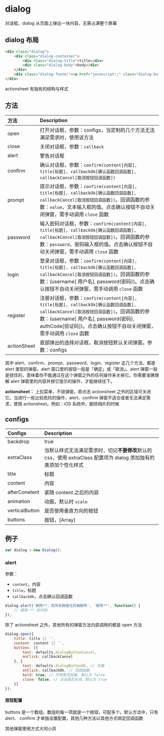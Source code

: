 # dialog

对话框，dialog 从页面上弹出一块内容，无需占满整个屏幕

## dialog 布局

```html
<div class="dialog">
    <div class="dialog-container">
        <div class="dialog-title">title</div>
        <div class="dialog-body">body</div>
    </div>
    <div class="dialog-footer"><a href="javascript:;" class="dialog-button">确认</a></div>
</div>

```

actionsheet 有独有的结构与样式

## 方法

| 方法 | Description |
| :------------- | :------------- |
| open | 打开对话框，参数：configs，当定制的几个方法无法满足需求时，使用该方法 |
| close | 关闭对话框，参数：`callback` |
| alert | 警告对话框 |
| confirm | 确认对话框，参数：`confirm(content[内容], title[标题], callbackOk[确认函数回调函数], callbackCancel[取消按钮回调函数])` |
| prompt | 提示对话框，参数：`confirm(content[内容], title[标题], callbackOk[确认函数回调函数], callbackCancel[取消按钮回调函数])`。回调函数的参数：`value`，文本输入框的值。点击确认按钮不自动关闭弹窗，需手动调用 `close` 函数 |
| password | 输入密码对话框，参数：`confirm(content[内容], title[标题], callbackOk[确认函数回调函数], callbackCancel[取消按钮回调函数])`。回调函数的参数：`password`，密码输入框的值。点击确认按钮不自动关闭弹窗，需手动调用 `close` 函数  |
| login | 登录对话框，参数：`confirm(content[内容], title[标题], callbackOk[确认函数回调函数], callbackCancel[取消按钮回调函数])`。回调函数的参数：(username[ 用户名], password(密码))。点击确认按钮不自动关闭弹窗，需手动调用 `close` 函数 |
| register | 注册对话框，参数：`confirm(content[内容], title[标题], callbackOk[确认函数回调函数], callbackCancel[取消按钮回调函数])`。回调函数的参数：(username[ 用户名], password(密码), authCode[验证码])。点击确认按钮不自动关闭弹窗，需手动调用 `close` 函数 |
| actionSheet | 底部弹出的选择对话框，取消按钮默认关闭弹窗。参数：configs |

其中 alert、confirm、prompt、password、login、register 这几个方法，都是 alert 类型的弹窗。alert 窗口里的按钮一般是「确定」或「取消」。alert 弹窗一般是锁住的，意味着你不能通过在这个弹窗之外的任何操作来关掉它。你需要准确理解 alert 弹窗里的内容并按它提示的操作，才能继续往下。

**actionsheet：** 上拉菜单，不锁弹窗，即点击 actionsheet 之外的区域可关闭它。当进行一些比较危险的操作，alert、confirm 弹窗不适合或者无法满足需求，使用 actionsheet。例如：iOS 系统中，删除相片的时候

## configs

| Configs | Description |
| :------------- | :------------- |
| backdrop       | true       |
| extraClass | 当默认样式无法满足需求时，切记**不要修改**默认的 css，使用 extraClass 配置项为 dialog 添加独有的类添加个性化样式 |
| title       | 标题       |
| content       | 内容       |
| afterConetent       | 紧随 content 之后的内容       |
| animation       | 动画，默认时 `scale`       |
| verticalButton       | 是否使用垂直方向的按钮       |
| buttons       | 按钮，[Array]       |


## 例子

```javascript
var dialog = new Dialog();

```

### alert

参数：

- `content`，内容
- `title`，标题
- `callbackOk`，点击确认回调函数

```javascript
dialog.alert('删除**，其所有数据也将被删除', '删除**', function() {
    // 删除 ** 的代码
});

```

除了 actionsheet 之外，其他所有的弹窗方法内部调用的都是 open 方法

```javascript
dialog.open({
    title: title || '',
    content: content || '',
    buttons: [{
        text: defaults.dialogButtonCancel,
        onClick: callbackCancel
    }, {
        text: defaults.dialogButtonOk, // 文案
        onClick: callbackOk, // 回调函数
        bold: true, // 字体是否加粗，默认为 false
        close: false, // 点击是否关闭，默认为 true
    }]
});

```

#### 按钮配置

buttons 是一个数组，数组的每一项就是一个按钮，可配多个。默认方法中，只有 alert、 confirm 才单独设置配置，其他几种方法以其他方式绑定回调函数


 其他弹窗使用方式大同小异
